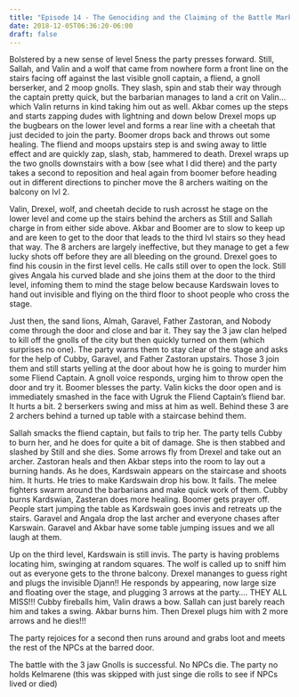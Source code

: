 ```yaml
---
title: "Episode 14 - The Genociding and the Claiming of the Battle Market""
date: 2018-12-05T06:36:20-06:00
draft: false
---
```


Bolstered by a new sense of level 5ness the party presses forward. Still, Sallah, and Valin and a wolf that came from nowhere form a front line on the stairs facing off against the last visible gnoll captain, a fliend, a gnoll berserker, and 2 moop gnolls. They slash, spin and stab their way through the captain pretty quick, but the barbarian manages to land a crit on Valin… which Valin returns in kind taking him out as well. Akbar comes up the steps and starts zapping dudes with lightning and down below Drexel mops up the bugbears on the lower level and forms a rear line with a cheetah that just decided to join the party. Boomer drops back and throws out some healing. The fliend and moops upstairs step is and swing away to little effect and are quickly zap, slash, stab, hammered to death. Drexel wraps up the two gnolls downstairs with a bow (see what I did there) and the party takes a second to reposition and heal again from boomer before heading out in different directions to pincher move the 8 archers waiting on the balcony on lvl 2. 
 
Valin, Drexel, wolf, and cheetah decide to rush acrosst he stage on the lower level and come up the stairs behind the archers as Still and Sallah charge in from either side above. Akbar and Boomer are to slow to keep up and are keen to get to the door that leads to the third lvl stairs so they head that way. The 8 archers are largely ineffective, but they manage to get a few lucky shots off before they are all bleeding on the ground. Drexel goes to find his cousin in the first level cells. He calls still over to open the lock. Still gives Angala his curved blade and she joins them at the door to the third level, infoming them to mind the stage below because Kardswain loves to hand out invisible and flying on the third floor to shoot people who cross the stage. 
 
Just then, the sand lions, Almah, Garavel, Father Zastoran, and Nobody come through the door and close and bar it. They say the 3 jaw clan helped to kill off the gnolls of the city but then quickly turned on them (which surprises no one). The party warns them to stay clear of the stage and asks for the help of Cubby, Garavel, and Father Zastoran upstairs. Those 3 join them and still starts yelling at the door about how he is going to murder him some Fliend Captain. A gnoll voice responds, urging him to throw open the door and try it. Boomer blesses the party. Valin kicks the door open and is immediately smashed in the face with Ugruk the Fliend Captain’s fliend bar. It hurts a bit. 2 berserkers swing and miss at him as well. Behind these 3 are 2 archers behind a turned up table with a staircase behind them. 
 
Sallah smacks the fliend captain, but fails to trip her. The party tells Cubby to burn her, and he does for quite a bit of damage. She is then stabbed and slashed by Still and she dies. Some arrows fly from Drexel and take out an archer. Zastoran heals and then Akbar steps into the room to lay out a burning hands. As he does, Kardswain appears on the staircase and shoots him. It hurts. He tries to make Kardswain drop his bow. It fails. The melee fighters swarm around the barbarians and make quick work of them. Cubby burns Kardswian, Zasteran does more healing.  Boomer gets prayer off. People start jumping the table as Kardswain goes invis and retreats up the stairs. Garavel and Angala drop the last archer and everyone chases after Karswain. Garavel and Akbar have some table jumping issues and we all laugh at them. 
 
Up on the third level, Kardswain is still invis. The party is having problems locating him, swinging at random squares. The wolf is called up to sniff him out as everyone gets to the throne balcony. Drexel mananges to guess right and plugs the invisible Djann!! He responds by appearing, now large size and floating over the stage, and plugging 3 arrows at the party…. THEY ALL MISS!!!  Cubby fireballs him, Valin draws a bow. Sallah can just barely reach him and takes a swing. Akbar burns him. Then Drexel plugs him with 2 more arrows and he dies!!!
 
The party rejoices for a second then runs around and grabs loot and meets the rest of the NPCs at the barred door. 
 
The battle with the 3 jaw Gnolls is successful. No NPCs die. The party no holds Kelmarene (this was skipped with just singe die rolls to see if NPCs lived or died)


